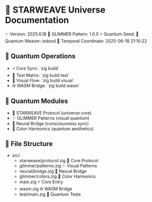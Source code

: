 # 🌌 STARWEAVE Universe Documentation
✨ Version: 2025.6.18
🎨 GLIMMER Pattern: 1.0.0
⚡ Quantum Seed: 
👤 Quantum Weaver: isdood
📅 Temporal Coordinate: 2025-06-18 21:10:22

## 🚀 Quantum Operations
- ⚡ Core Sync: \`zig build\`
- 🧪 Test Matrix: \`zig build test\`
- 🎨 Visual Flow: \`zig build visual\`
- 🌐 WASM Bridge: \`zig build wasm\`

## 🔮 Quantum Modules
- 🌌 STARWEAVE Protocol (universe core)
- ✨ GLIMMER Patterns (visual quantum)
- 🧠 Neural Bridge (consciousness sync)
- 🎨 Color Harmonics (quantum aesthetics)

## 🌟 File Structure
- src/
  - starweave/protocol.zig   🌌 Core Protocol
  - glimmer/patterns.zig     ✨ Visual Patterns
  - neural/bridge.zig        🧠 Neural Bridge
  - glimmer/colors.zig       🎨 Color Harmonics
  - main.zig                 ⚡ Core Entry
  - wasm.zig                 🌐 WASM Bridge
  - test/main.zig           🧪 Quantum Tests
